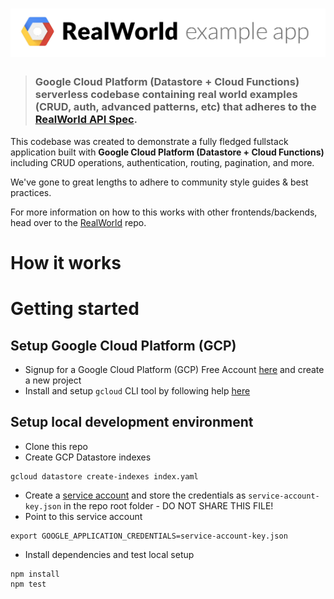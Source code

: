 # ![](logo.png)

> ### Google Cloud Platform (Datastore + Cloud Functions) serverless codebase containing real world examples (CRUD, auth, advanced patterns, etc) that adheres to the [RealWorld API Spec](https://github.com/gothinkster/realworld/tree/master/api).

This codebase was created to demonstrate a fully fledged fullstack application built with **Google Cloud Platform (Datastore + Cloud Functions)** including CRUD operations, authentication, routing, pagination, and more.

We've gone to great lengths to adhere to community style guides & best practices.

For more information on how to this works with other frontends/backends, head over to the [RealWorld](https://github.com/gothinkster/realworld) repo.

# How it works

# Getting started

## Setup Google Cloud Platform (GCP)

* Signup for a Google Cloud Platform (GCP) Free Account [here](https://cloud.google.com/free/) and create a new project
* Install and setup `gcloud` CLI tool by following help [here](https://cloud.google.com/sdk/downloads)

## Setup local development environment

* Clone this repo
* Create GCP Datastore indexes
```
gcloud datastore create-indexes index.yaml
```
* Create a [service account]() and store the credentials as `service-account-key.json` in the repo root folder - DO NOT SHARE THIS FILE!
* Point to this service account
```
export GOOGLE_APPLICATION_CREDENTIALS=service-account-key.json
```
* Install dependencies and test local setup
```
npm install
npm test
```
